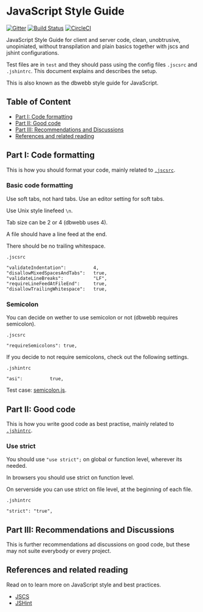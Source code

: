 JavaScript Style Guide
==================================

[![Gitter](https://badges.gitter.im/canax/javascript-style-guide.svg)](https://gitter.im/canax/javascript-style-guide?utm_source=badge&utm_medium=badge&utm_campaign=pr-badge&utm_content=body_badge)
[![Build Status](https://travis-ci.org/canax/javascript-style-guide.svg?branch=master)](https://travis-ci.org/canax/javascript-style-guide)
[![CircleCI](https://circleci.com/gh/canax/javascript-style-guide.svg?style=svg)](https://circleci.com/gh/canax/javascript-style-guide)

JavaScript Style Guide for client and server code, clean, unobtrusive, unopiniated, without transpilation and plain basics together with jscs and jshint configurations.

Test files are in `test` and they should pass using the config files `.jscsrc` and `.jshintrc`. This document explains and describes the setup.

This is also known as the dbwebb style guide for JavaScript.



Table of Content
----------------------------------

* [Part I: Code formatting](part-i-code-formatting)
* [Part II: Good code](part-ii-good-code)
* [Part III: Recommendations and Discussions](part-iii-recommendations-and-discussions)
* [References and related reading](references-and-related-reading)



Part I: Code formatting
----------------------------------

This is how you should format your code, mainly related to [`.jscsrc`](.jscsrc).



### Basic code formatting

Use soft tabs, not hard tabs. Use an editor setting for soft tabs.

Use Unix style linefeed `\n`.

Tab size can be 2 or 4 (dbwebb uses 4).

A file should have a line feed at the end.

There should be no trailing whitespace.

`.jscsrc`

```
"validateIndentation":          4,
"disallowMixedSpacesAndTabs":   true,
"validateLineBreaks":           "LF",
"requireLineFeedAtFileEnd":     true,
"disallowTrailingWhitespace":   true,
```



### Semicolon

You can decide on wether to use semicolon or not (dbwebb requires semicolon).

`.jscsrc`

```
"requireSemicolons": true,
```

If you decide to not require semicolons, check out the following settings.

`.jshintrc`

```
"asi":          true,
```

Test case: [semicolon.js](test/semicolon.js).



Part II: Good code
----------------------------------

This is how you write good code as best practise, mainly related to [`.jshintrc`](.jshintrc).



### Use strict

You should use `"use strict";` on global or function level, wherever its needed.

In browsers you should use strict on function level.

On serverside you can use strict on file level, at the beginning of each file.

`.jshintrc`

```
"strict": "true",
```



Part III: Recommendations and Discussions
----------------------------------

This is further recommendations ad discussions on good code, but these may not suite everybody or every project.



References and related reading
----------------------------------

Read on to learn more on JavaScript style and best practices.

* [JSCS](http://jscs.info/)
* [JSHint](http://jshint.com/)
